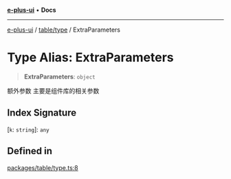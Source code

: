 [**e-plus-ui**](../../../README.md) • **Docs**

***

[e-plus-ui](../../../modules.md) / [table/type](../README.md) / ExtraParameters

# Type Alias: ExtraParameters

> **ExtraParameters**: `object`

额外参数
主要是组件库的相关参数

## Index Signature

 \[`k`: `string`\]: `any`

## Defined in

[packages/table/type.ts:8](https://github.com/c-eqian/e-plus-ui/blob/9afe3efca84f90347511649ce68bd1a732377c38/packages/table/type.ts#L8)
